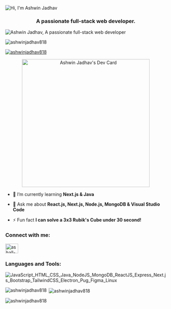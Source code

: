 <p><img src="https://pimp-my-readme.webapp.io/pimp-my-readme/sliding-text?emojis=1f44b&text=Hi%252C%2520I%27m%2520Ashwin%2520Jadhav" alt="Hi, I'm Ashwin Jadhav" /><p/>
<h3 align="center">A passionate full-stack web developer.</h3>

<p><img src="https://pimp-my-readme.webapp.io/pimp-my-readme/wavy-banner?subtitle=A%20passionate%20full-stack%20web%20developer.&title=Ashwin%20Jadhav" alt="Ashwin Jadhav, A passionate full-stack web developer" /><p/>

<p align="left"> <img src="https://pimp-my-readme.webapp.io/pimp-my-readme/visitor-counter?page=ashwinjadhav818" alt="ashwinjadhav818" /> </p>

<div align="center">
  <div>
    <p align="left"> <a href="https://github.com/ryo-ma/github-profile-trophy"><img src="https://github-profile-trophy.vercel.app/?username=ashwinjadhav818" alt="ashwinjadhav818" /></a></p>
    <a href="https://app.daily.dev/ashwinjadhav"><img src="https://api.daily.dev/devcards/6b041b86297a41d38e0f955f00a2a748.png?r=m7q" width="400" alt="Ashwin Jadhav's Dev Card"/></a>
  </div>
</div>

- 🌱 I’m currently learning **Next.js & Java**

- 💬 Ask me about **React.js, Next.js, Node.js, MongoDB & Visual Studio Code**

- ⚡ Fun fact **I can solve a 3x3 Rubik's Cube under 30 second!**

<h3 align="left">Connect with me:</h3>
<p align="left">
<a href="https://codepen.io/ashall-rounder" target="blank"><img align="center" src="https://raw.githubusercontent.com/rahuldkjain/github-profile-readme-generator/master/src/images/icons/Social/codepen.svg" alt="ashall-rounder" height="30" width="40" /></a>
</p>

<h3 align="left">Languages and Tools:</h3>
<p><img src="https://pimp-my-readme.webapp.io/pimp-my-readme/technology?technology=JavaScript_HTML_CSS_Java_NodeJS_MongoDB_ReactJS_Express_Next.js_Bootstrap_TailwindCSS_Electron_Pug_Figma_Linux" alt="JavaScript_HTML_CSS_Java_NodeJS_MongoDB_ReactJS_Express_Next.js_Bootstrap_TailwindCSS_Electron_Pug_Figma_Linux" /></p>

<p><img align="left" src="https://github-readme-stats.vercel.app/api/top-langs?username=ashwinjadhav818&show_icons=true&locale=en&layout=compact" alt="ashwinjadhav818" /></p>

<p>&nbsp;<img align="center" src="https://github-readme-stats.vercel.app/api?username=ashwinjadhav818&show_icons=true&locale=en" alt="ashwinjadhav818" /></p>

<p><img align="center" src="https://github-readme-streak-stats.herokuapp.com/?user=ashwinjadhav818&" alt="ashwinjadhav818" /></p>
